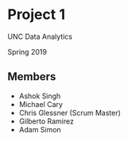 # Project 1

UNC Data Analytics

Spring 2019

## Members

 * Ashok Singh
 * Michael Cary
 * Chris Glessner (Scrum Master)
 * Gilberto Ramirez
 * Adam Simon
